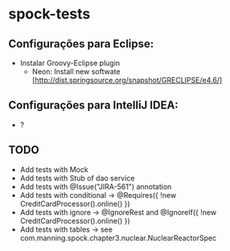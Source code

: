 # spock-tests

## Configurações para Eclipse:
* Instalar Groovy-Eclipse plugin
    * Neon: Install new softwate [http://dist.springsource.org/snapshot/GRECLIPSE/e4.6/]

## Configurações para IntelliJ IDEA:
* ?

## TODO
* Add tests with Mock
* Add tests with Stub of dao service
* Add tests with @Issue("JIRA-561") annotation
* Add tests with conditional -> @Requires({ !new CreditCardProcessor().online() })
* Add tests with ignore -> @IgnoreRest and @IgnoreIf({ !new CreditCardProcessor().online() })
* Add tests with tables -> see com.manning.spock.chapter3.nuclear.NuclearReactorSpec
